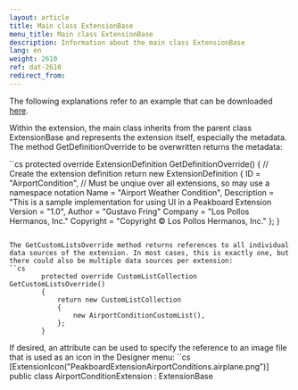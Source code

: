 ```yaml
---
layout: article
title: Main class ExtensionBase
menu_title: Main class ExtensionBase
description: Information about the main class ExtensionBase
lang: en
weight: 2610
ref: dat-2610
redirect_from:
---
```


The following explanations refer to an example that can be downloaded [here](https://github.com/Peakboard/PeakboardExtensions/tree/master/Samples/AirportConditions).

Within the extension, the main class inherits from the parent class ExtensionBase and represents the extension itself, especially the metadata.
The method GetDefinitionOverride to be overwritten returns the metadata:

``cs
        protected override ExtensionDefinition GetDefinitionOverride()
        {
            // Create the extension definition
            return new ExtensionDefinition
            {
                ID = "AirportCondition", // Must be unqiue over all extensions, so may use a namespace notation
                Name = "Airport Weather Condition",
                Description = "This is a sample implementation for using UI in a Peakboard Extension
                Version = "1.0",
                Author = "Gustavo Fring"
                Company = "Los Pollos Hermanos, Inc."
                Copyright = "Copyright © Los Pollos Hermanos, Inc."
            };
        }
```

The GetCustomListsOverride method returns references to all individual data sources of the extension. In most cases, this is exactly one, but there could also be multiple data sources per extension:
``cs
        protected override CustomListCollection GetCustomListsOverride()
        {
            return new CustomListCollection
            {
                new AirportConditionCustomList(),
            };
        }
```

If desired, an attribute can be used to specify the reference to an image file that is used as an icon in the Designer menu:
``cs
    [ExtensionIcon("PeakboardExtensionAirportConditions.airplane.png")]
    public class AirportConditionExtension : ExtensionBase
```
